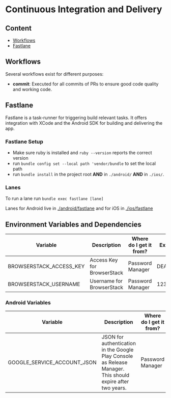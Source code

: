# Continuous Integration and Delivery

## Content

- [Workflows](#workflows)
- [Fastlane](#fastlane)

## Workflows

Several workflows exist for different purposes:

- **commit**: Executed for all commits of PRs to ensure good code quality and working code.

## Fastlane

Fastlane is a task-runner for triggering build relevant tasks. It offers integration with XCode and the Android SDK for building and delivering the app.

### Fastlane Setup

- Make sure ruby is installed and `ruby --version` reports the correct version
- run `bundle config set --local path 'vendor/bundle` to set the local path
- run `bundle install` in the project root **AND** in `./android/` **AND** in `./ios/`.

### Lanes

To run a lane run `bundle exec fastlane [lane]`

Lanes for Android live in [./android/fastlane](./android/fastlane) and for iOS in [./ios/fastlane](./ios/fastlane)

## Environment Variables and Dependencies

| Variable                | Description                 | Where do I get it from? | Example  | Reference                                                             |
| ----------------------- | --------------------------- | ----------------------- | -------- | --------------------------------------------------------------------- |
| BROWSERSTACK_ACCESS_KEY | Access Key for BrowserStack | Password Manager        | DEADBEEF | [Appium REST API](https://www.browserstack.com/app-automate/rest-api) |
| BROWSERSTACK_USERNAME   | Username for BrowserStack   | Password Manager        | 123546   | [Appium REST API](https://www.browserstack.com/app-automate/rest-api) |

### Android Variables

| Variable                    | Description                                                                                                | Where do I get it from? | Example | Reference                                                                                              |
| --------------------------- | ---------------------------------------------------------------------------------------------------------- | ----------------------- | ------- | ------------------------------------------------------------------------------------------------------ |
| GOOGLE_SERVICE_ACCOUNT_JSON | JSON for authentication in the Google Play Console as Release Manager. This should expire after two years. | Password Manager        | {...}   | [Service Account Docu](https://cloud.google.com/iam/docs/creating-managing-service-account-keys?hl=de) |
